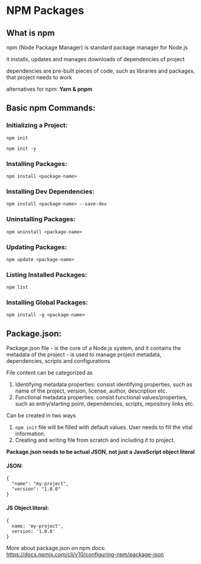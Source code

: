 # NPM Packages

## What is npm

npm (Node Package Manager) is standard package manager for Node.js

it installs, updates and manages downloads of dependencies of project

dependencies are pre-built pieces of code, such as libraries and packages, that project needs to work

alternatives for npm: **Yarn & pnpm**

## Basic npm Commands:

### Initializing a Project:

`npm init`

`npm init -y`

### Installing Packages:

`npm install <package-name>`

### Installing Dev Dependencies:

`npm install <package-name> --save-dev`

### Uninstalling Packages:

`npm uninstall <package-name>`

### Updating Packages:

`npm update <package-name>`

### Listing Installed Packages:

`npm list`

### Installing Global Packages:

`npm install -g <package-name>`

## Package.json:

Package.json file - is the core of a Node.js system, and it contains the metadata of the project - is used to manage project metadata, dependencies, scripts and configurations

File content can be categorized as

1. Identifying metadata properties: consist identifying properties, such as name of the project, version, license, author, description etc.
2. Functional metadata properties: consist functional values/properties, such as entry/starting point, dependencies, scripts, repository links etc.

Can be created in two ways

1. `npm init` file will be filled with default values. User needs to fill the vital information.
2. Creating and writing file from scratch and including it to project.

**Package.json needs to be actual JSON, not just a JavaScript object literal**

#### JSON:

```
{
  "name": "my-project",
  "version": "1.0.0"
}
```

#### JS Object literal:

```
{
  name: 'my-project',
  version: '1.0.0'
}
```

More about package.json on npm docs: https://docs.npmjs.com/cli/v10/configuring-npm/package-json
